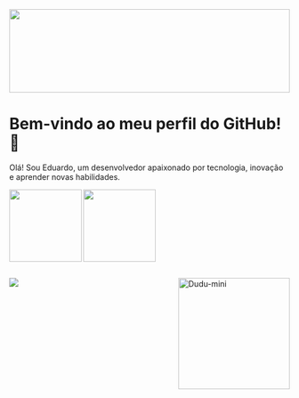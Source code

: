 <div>
  <img height="150em" width="100%" src="https://i.pinimg.com/originals/df/fd/77/dffd7761d0d86ff0d8ef90e5c285fe96.gif"/>
</div>

##

<div>
  <h1>Bem-vindo ao meu perfil do GitHub! 👋</h1>
  <p>Olá! Sou Eduardo, um desenvolvedor apaixonado por tecnologia, inovação e aprender novas habilidades.</p>
</div>

<div style="display: inline-block;">
  <img height="130em" src="https://github-readme-stats.vercel.app/api?username=costaedu-rj&show_icons=true&theme=midnight-purple&hide_title=true"/>
  <img align="right" height="130em" src="https://github-readme-stats.vercel.app/api/top-langs/?username=costaedu-rj&theme=midnight-purple"/>
</div>

##
<div>
  <a href="https://github.com/costaedu-rj" ><img src="https://img.shields.io/badge/Discord-7289DA?style=for-the-badge&logo=discord&logoColor=white"/></a>
    <img align="right" alt="Dudu-mini" src="https://media.discordapp.net/attachments/1338345959524007997/1342184096457166920/gif_profile.gif?ex=67b8b5d9&is=67b76459&hm=14137daf9b96ccd983c2a37ab343eab257a83550e3f23a4a649496cfd8402703&=" width="200" height="200" /> 
</div>

